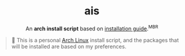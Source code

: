 <h1 align="center">ais</h1>

<p align="center">An <b>arch install script</b> based on <a href="https://wiki.archlinux.org/title/Installation_guide">installation guide</a>.<sup>MBR</sup></p>

> 📌 This is a personal <a href="https://archlinux.org/about/">Arch Linux</a> install script, and the packages that will be installed are based on my preferences.

